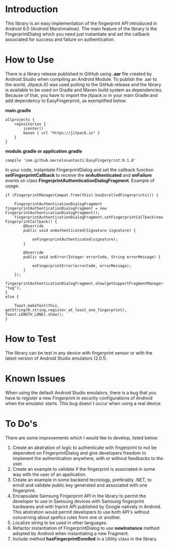# Introduction #

This library is an easy implementation of the fingerprint API introduced in Android 6.0 (Android Marshmallow). The main feature of the library is the FingerprintDialog which you need just instantiate and set the callback associated for success and failure on authentication.

# How to Use #

There is a library release published in GitHub using **.aar** file created by Android Studio when compiling an Android Module. To publish the .aar to the world, Jitpack.IO was used poiting to the GitHub release and the library is available to be used on Gradle and Maven build system as dependencies. Because of that, you have to import the jitpack.io in your main Gradle and add dependency to EasyFingerprint, as exemplified below:

**main.gradle**
```
allprojects {
    repositories {
        jcenter()
        maven { url "https://jitpack.io" }
    }
}
```

**module.gradle or application.gradle**
```
compile 'com.github.marcelosantosti:EasyFingerprint:0.1.0'
```

In your code, instantiate FingerprintDialog and set the callback function **setFingerprintCallback** to receive the **onAuthenticated** and **onFailure** events on class **FingerprintAuthenticationDialogFragment**. Example of usage:
```
if (FingerprintManagerCompat.from(this).hasEnrolledFingerprints()) {

    FingerprintAuthenticationDialogFragment fingerprintAuthenticationDialogFragment = new FingerprintAuthenticationDialogFragment();
    fingerprintAuthenticationDialogFragment.setFingerprintCallback(new FingerprintCallback() {
        @Override
        public void onAuthenticated(Signature signature) {

            onFingerprintAuthenticated(signature);
        }

        @Override
        public void onError(Integer errorCode, String errorMessage) {

            onFingerprintError(errorCode, errorMessage);
        }
    });
    fingerprintAuthenticationDialogFragment.show(getSupportFragmentManager(), "tag");
}
else {

    Toast.makeText(this, getString(R.string.register_at_least_one_fingerprint), Toast.LENGTH_LONG).show();
}
```

# How to Test #

The library can be test in any device with fingerprint sensor or with the latest version of Android Studio emulators (2.0.1).

# Known Issues #

When using the default Android Studio emulators, there is a bug that you have to register a new Fingerprint in security configurations of Android when the emulator starts. This bug doesn´t occur when using a real device.

# To Do's #

There are some improvements which I would like to develop, listed below:

1. Create an abstration of logic to authenticate with fingerprint to not be dependent on FingerprintDialog and give developers freedom to implenent the authentication anywhere, with or without feedbacks to the user.
2. Create an example to validate if the fingerprint is associated in some way with the user of an application.
3. Create an example in some backend tecnology, preferably .NET, to enroll and validate public key generated and associated with one fingerprint.
4. Encapsulate Samsung Fingerprint API in the library to permit the developer to use in Samsung devices with Samsung fingerprint hardwares and with Inprint API published by Google natively in Android. This abstration would permit developers to use both API's without concerning about spefics rules from one or another.
5. Localize string to be used in other languages.
6. Refactor instantiation of FingerprintDialog to use **newInstance** method adopted by Android when instantiating a new Fragment.
7. Include method **hasFingerprintEnrolled** in a Utility class in the library.